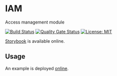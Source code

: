 # IAM

Access management module

[![Build Status](https://travis-ci.org/InseeFr/IAM.svg?branch=master)](https://travis-ci.org/inseefr/iam)
[![Quality Gate Status](https://sonarcloud.io/api/project_badges/measure?project=InseeFr_IAM&metric=alert_status)](https://sonarcloud.io/dashboard?id=InseeFr_IAM)
[![License: MIT](https://img.shields.io/badge/License-MIT-blue.svg)](https://opensource.org/licenses/MIT)

[Storybook](https://inseefr.github.io/IAM) is available online.

## Usage

An example is deployed [online](https://inseefr.github.io/IAM/example).
